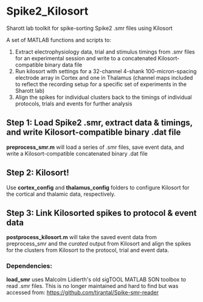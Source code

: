 # Spike2_Kilosort
Sharott lab toolkit for spike-sorting Spike2 .smr files using Kilosort

A set of MATLAB functions and scripts to:

1) Extract electrophysiology data, trial and stimulus timings from .smr files for an experimental session and write to a concatenated Kilosort-compatible binary data file
2) Run kilosort with settings for a 32-channel 4-shank 100-micron-spacing electrode array in Cortex and one in Thalamus (channel maps included to reflect the recording setup for a specific set of experiments in the Sharott lab)
3) Align the spikes for individual clusters back to the timings of individual protocols, trials and events for further analysis


## Step 1: Load Spike2 .smr, extract data & timings, and write Kilosort-compatible binary .dat file

**preprocess_smr.m** will load a series of .smr files, save event data, and write a Kilosort-compatible concatenated binary .dat file

## Step 2: Kilosort!

Use **cortex_config** and **thalamus_config** folders to configure Kilosort for the cortical and thalamic data, respectively.

## Step 3: Link Kilosorted spikes to protocol & event data

**postprocess_kilosort.m** will take the saved event data from preprocess_smr and the *curated* output from Kilosort and align the spikes for the clusters from Kilosort to the protocol, trial and event data.

### Dependencies:

**load_smr** uses Malcolm Lidierth's old sigTOOL MATLAB SON toolbox to read .smr files. This is no longer maintained and hard to find but was accessed from:
https://github.com/tjrantal/Spike-smr-reader



